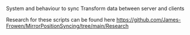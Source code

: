 System and behaviour to sync Transform data between server and clients

Research for these scripts can be found here https://github.com/James-Frowen/MirrorPositionSyncing/tree/main/Research

